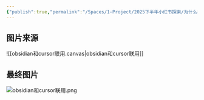 ```yaml
---
{"publish":true,"permalink":"/Spaces/1-Project/2025下半年小红书探索/为什么我不顾一切，给Cursor评级God.md","created":"2025-07-21","modified":"2025-07-21","cssclasses":""}
---
```



## 图片来源

![[obsidian和cursor联用.canvas|obsidian和cursor联用]]


## 最终图片

![obsidian和cursor联用.png](https://pub-pic.oldwinter.top/2025/07/eb024c6d345e5e15083f2c76243a506f.png)
